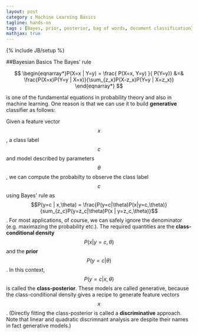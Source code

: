 ```yaml
---
layout: post
category : Machine Learning Basics
tagline: hands-on
tags : [Bayes, prior, posterior, bag of words, document classification]
mathjax: true
---
```

{% include JB/setup %}

##Bayesian Basics 
The Bayes' rule 

$$
\begin{eqnarray*}P(X=x | Y=y) = \frac{ P(X=x, Y=y) }{ P(Y=y)} &=&  
\frac{P(X=x)P(Y=y | X=x)}{\sum_{z_x}P(X-z_x)P(Y=y | X=z_x)} \end{eqnarray*}
$$

is one of the fundamental equations in probability theory and also in machine learning. One reason is that we can use it to build **generative** classifier as follows: 

Given a feature vector $$x$$, a class label $$c$$ and model described by parameters $$\theta$$, we can compute the probabilty to observe the class label $$c$$ using Bayes' rule as $$P(y=c | x,\theta) = \frac{P(y=c|\theta)P(x|y=c,\theta)}{sum_{z_c}P(y=z_c|\theta)P(x | y=z_c,\theta)}$$. For most applications, of course, we can safely ignore the denominator (e.g. maximazing the probability etc.). The required quantities are the **class-conditional density** $$P(x|y=c,\theta)$$ and the **prior** $$P(y=c|\theta)$$. In this context, $$P(y=c | x,\theta)$$ is called the **class-posterior**. These models are called generative, because the class-conditional density gives a recipe to generate feature vectors $$x$$. (Directly fitting the class-posterior is called a **discriminative** approach. Note that linear and quadratic discrimnant analysis are despite their names in fact generative models.)
